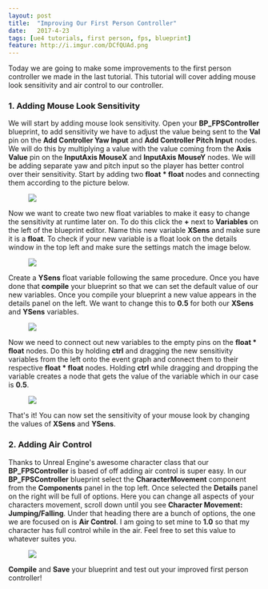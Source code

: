 ```yaml
---
layout: post
title:  "Improving Our First Person Controller"
date:   2017-4-23
tags: [ue4 tutorials, first person, fps, blueprint]
feature: http://i.imgur.com/DCfQUAd.png
---
```


Today we are going to make some improvements to the first person controller we made in the last tutorial. This tutorial will cover adding mouse look sensitivity and air control to our controller.

### 1. Adding Mouse Look Sensitivity

We will start by adding mouse look sensitivity. Open your **BP_FPSController** blueprint, to add sensitivity we have to adjust the value being sent to the **Val** pin on the **Add Controller Yaw Input** and **Add Controller Pitch Input** nodes. We will do this by multiplying a value with the value coming from the **Axis Value** pin on the **InputAxis MouseX** and **InputAxis MouseY** nodes. We will be adding separate yaw and pitch input so the player has better control over their sensitivity. Start by adding two **float * float** nodes and connecting them according to the picture below.

<figure>
    <a href="http://i.imgur.com/ErobkUF.png"><img src="http://i.imgur.com/ErobkUF.png"></a>
</figure>

Now we want to create two new float variables to make it easy to change the sensitivity at runtime later on. To do this click the **+** next to **Variables** on the left of the blueprint editor. Name this new variable **XSens** and make sure it is a **float**. To check if your new variable is a float look on the details window in the top left and make sure the settings match the image below.

<figure>
    <a href="http://i.imgur.com/05zbAnA.png"><img src="http://i.imgur.com/05zbAnA.png"></a>
</figure>

Create a **YSens** float variable following the same procedure. Once you have done that **compile** your blueprint so that we can set the default value of our new variables. Once you compile your blueprint a new value appears in the details panel on the left. We want to change this to **0.5** for both our **XSens** and **YSens** variables.

<figure>
    <a href="http://i.imgur.com/vpJvQEq.png"><img src="http://i.imgur.com/vpJvQEq.png"></a>
</figure>

Now we need to connect out new variables to the empty pins on the **float * float** nodes. Do this by holding **ctrl** and dragging the new sensitivity variables from the left onto the event graph and connect them to their respective **float * float** nodes. Holding **ctrl** while dragging and dropping the variable creates a node that gets the value of the variable which in our case is **0.5**.

<figure>
    <a href="http://i.imgur.com/007OkzN.png"><img src="http://i.imgur.com/007OkzN.png"></a>
</figure>

That's it! You can now set the sensitivity of your mouse look by changing the values of **XSens** and **YSens**.

### 2. Adding Air Control

Thanks to Unreal Engine's awesome character class that our **BP_FPSController** is based of off adding air control is super easy. In our **BP_FPSController** blueprint select the **CharacterMovement** component from the **Components** panel in the top left. Once selected the **Details** panel on the right will be full of options. Here you can change all aspects of your characters movement, scroll down until you see **Character Movement: Jumping/Falling**. Under that heading there are a bunch of options, the one we are focused on is **Air Control**. I am going to set mine to **1.0** so that my character has full control while in the air. Feel free to set this value to whatever suites you.

<figure>
    <a href="http://i.imgur.com/kT0y4hK.png"><img src="http://i.imgur.com/kT0y4hK.png"></a>
</figure>

**Compile** and **Save** your blueprint and test out your improved first person controller!